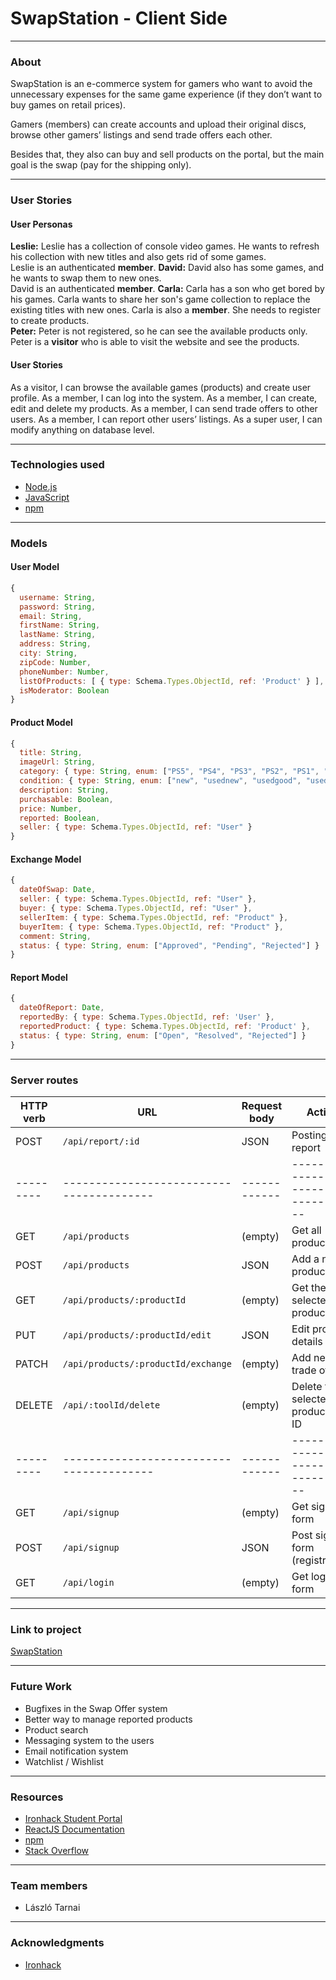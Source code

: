 # SwapStation - Client Side

<hr>

<!-- ABOUT THE PROJECT -->

### About

SwapStation is an e-commerce system for gamers who want to avoid the unnecessary expenses for the same game experience (if they don’t want to buy games on retail prices).

Gamers (members) can create accounts and upload their original discs, browse other gamers’ listings and send trade offers each other.

Besides that, they also can buy and sell products on the portal, but the main goal is the swap (pay for the shipping only).

<hr>

<!--USER STORIES-->

### User Stories

#### User Personas

<b>Leslie:</b> Leslie has a collection of console video games. He wants to refresh his collection with new titles and also gets rid of some games.<br />
Leslie is an authenticated <b>member</b>.
<b>David:</b> David also has some games, and he wants to swap them to new ones.<br />
David is an authenticated <b>member</b>.
<b>Carla:</b> Carla has a son who get bored by his games. Carla wants to share her son's game collection to replace the existing titles with new ones.
Carla is also a <b>member</b>. She needs to register to create products.<br />
<b>Peter:</b> Peter is not registered, so he can see the available products only.<br />
Peter is a <b>visitor</b> who is able to visit the website and see the products.<br />

#### User Stories

As a visitor, I can browse the available games (products) and create user profile.
As a member, I can log into the system.
As a member, I can create, edit and delete my products.
As a member, I can send trade offers to other users.
As a member, I can report other users’ listings.
As a super user, I can modify anything on database level.

<hr>

<!--TECHNOLOGIES USED-->

### Technologies used

- [Node.js](https://nodejs.org/)
- [JavaScript](https://www.javascript.com/)
- [npm](https://www.npmjs.com/")

<hr>

<!--MODELS-->

### Models

#### User Model

```js
{
  username: String,
  password: String,
  email: String,
  firstName: String,
  lastName: String,
  address: String,
  city: String,
  zipCode: Number,
  phoneNumber: Number,
  listOfProducts: [ { type: Schema.Types.ObjectId, ref: 'Product' } ],
  isModerator: Boolean
}
```

#### Product Model

```js
{
  title: String,
  imageUrl: String,
  category: { type: String, enum: ["PS5", "PS4", "PS3", "PS2", "PS1", "PSVita", "PSP"] },
  condition: { type: String, enum: ["new", "usednew", "usedgood", "usedfair"] },
  description: String,
  purchasable: Boolean,
  price: Number,
  reported: Boolean,
  seller: { type: Schema.Types.ObjectId, ref: "User" }
}
```

#### Exchange Model

```js
{
  dateOfSwap: Date,
  seller: { type: Schema.Types.ObjectId, ref: "User" },
  buyer: { type: Schema.Types.ObjectId, ref: "User" },
  sellerItem: { type: Schema.Types.ObjectId, ref: "Product" },
  buyerItem: { type: Schema.Types.ObjectId, ref: "Product" },
  comment: String,
  status: { type: String, enum: ["Approved", "Pending", "Rejected"] }
}
```

#### Report Model

```js
{
  dateOfReport: Date,
  reportedBy: { type: Schema.Types.ObjectId, ref: 'User' },
  reportedProduct: { type: Schema.Types.ObjectId, ref: 'Product' },
  status: { type: String, enum: ["Open", "Resolved", "Rejected"] }
}
```

<hr>

<!--SERVER ROUTES-->

### Server routes

| HTTP verb | URL                                      | Request body | Action                                 |
| --------- | ---------------------------------------- | ------------ | -------------------------------------- |
| POST      | `/api/report/:id`                        | JSON         | Posting report                         |
| --------- | ---------------------------------------- | ------------ | -------------------------------------- |
| GET       | `/api/products`                          | (empty)      | Get all products                       |
| POST      | `/api/products`                          | JSON         | Add a new product                      |
| GET       | `/api/products/:productId`               | (empty)      | Get the selected product               |
| PUT       | `/api/products/:productId/edit`          | JSON         | Edit product details                   |
| PATCH     | `/api/products/:productId/exchange`      | (empty)      | Add new trade offer                    |
| DELETE    | `/api/:toolId/delete`                    | (empty)      | Delete the selected product by ID      |
| --------- | ---------------------------------------- | ------------ | -------------------------------------- |
| GET       | `/api/signup`                            | (empty)      | Get signup form                        |
| POST      | `/api/signup`                            | JSON         | Post signup form (registration)        |
| GET       | `/api/login`                             | (empty)      | Get login form                         |

<hr>

<!--Project Link-->

### Link to project

<a href="https://swapstation.netlify.app/">SwapStation</a>

<hr>

<!--Future Work-->

### Future Work

- Bugfixes in the Swap Offer system
- Better way to manage reported products
- Product search
- Messaging system to the users
- Email notification system
- Watchlist / Wishlist

<hr>

<!--RESOURCES-->

### Resources

- <a href="https://www.ironhack.com/">Ironhack Student Portal</a>
- <a href="https://reactjs.org/">ReactJS Documentation</a>
- <a href="https://www.npmjs.com/">npm</a>
- <a href="https://stackoverflow.com/">Stack Overflow</a>

<hr>

<!--TEAM MEMBERS-->

### Team members

- László Tarnai

<hr>

<!-- ACKNOWLEDGMENTS -->

### Acknowledgments

- [Ironhack](https://www.ironhack.com/en)
